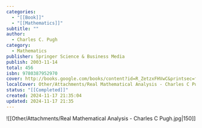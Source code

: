 ```yaml
---
categories:
  - "[[Book]]"
  - "[[Mathematics]]"
subtitle: ""
author:
  - Charles C. Pugh
category:
  - Mathematics
publisher: Springer Science & Business Media
publish: 2003-11-14
total: 456
isbn: 9780387952970
cover: http://books.google.com/books/content?id=R_ZetzxFHVwC&printsec=frontcover&img=1&zoom=1&edge=curl&source=gbs_api
localCover: Other/Attachments/Real Mathematical Analysis - Charles C Pugh.jpg
status: "[[Completed]]"
created: 2024-11-17 21:35:04
updated: 2024-11-17 21:35
---
```


![[Other/Attachments/Real Mathematical Analysis - Charles C Pugh.jpg|150]]